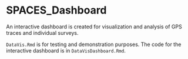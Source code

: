 # SPACES_Dashboard

An interactive dashboard is created for visualization and analysis of GPS traces and individual surveys.

`DataVis.Rmd` is for testing and demonstration purposes. The code for the interactive dashboard is in `DataVisDashboard.Rmd`.
